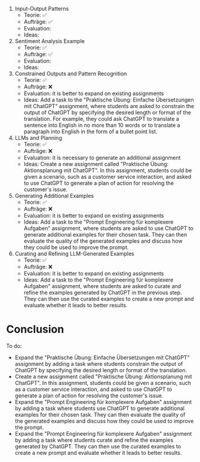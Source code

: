 1. Input-Output Patterns
	- Teorie: ✅
	- Aufträge: ✅
	- Evaluation: 
	- Ideas: 
2. Sentiment Analysis Example 
	- Teorie: ✅
	- Aufträge: ✅
	- Evaluation: 
	- Ideas: 
3. Constrained Outputs and Pattern Recognition
	- Teorie: ✅
	- Aufträge: ❌
	- Evaluation: it is better to expand on existing assignments
	- Ideas:  Add a task to the "Praktische Übung: Einfache Übersetzungen mit ChatGPT" assignment, where students are asked to constrain the output of ChatGPT by specifying the desired length or format of the translation. For example, they could ask ChatGPT to translate a sentence into English in no more than 10 words or to translate a paragraph into English in the form of a bullet point list.
4. LLMs and Planning
	- Teorie: ✅
	- Aufträge: ❌
	- Evaluation:  it is necessary to generate an additional assignment
	- Ideas:  Create a new assignment called "Praktische Übung: Aktionsplanung mit ChatGPT". In this assignment, students could be given a scenario, such as a customer service interaction, and asked to use ChatGPT to generate a plan of action for resolving the customer's issue.
5. Generating Additional Examples
	- Teorie: ✅
	- Aufträge: ❌
	- Evaluation:  it is better to expand on existing assignments
	- Ideas:  Add a task to the "Prompt Engineering für komplexere Aufgaben" assignment, where students are asked to use ChatGPT to generate additional examples for their chosen task. They can then evaluate the quality of the generated examples and discuss how they could be used to improve the prompt.
6. Curating and Refining LLM-Generated Examples
	- Teorie: ✅
	- Aufträge: ❌
	- Evaluation:  it is better to expand on existing assignments
	- Ideas:  Add a task to the "Prompt Engineering für komplexere Aufgaben" assignment, where students are asked to curate and refine the examples generated by ChatGPT in the previous step. They can then use the curated examples to create a new prompt and evaluate whether it leads to better results.

# Conclusion
To do:
- Expand the "Praktische Übung: Einfache Übersetzungen mit ChatGPT" assignment by adding a task where students constrain the output of ChatGPT by specifying the desired length or format of the translation. 
- Create a new assignment called "Praktische Übung: Aktionsplanung mit ChatGPT". In this assignment, students could be given a scenario, such as a customer service interaction, and asked to use ChatGPT to generate a plan of action for resolving the customer's issue. 
- Expand the "Prompt Engineering für komplexere Aufgaben" assignment by adding a task where students use ChatGPT to generate additional examples for their chosen task. They can then evaluate the quality of the generated examples and discuss how they could be used to improve the prompt.
- Expand the "Prompt Engineering für komplexere Aufgaben" assignment by adding a task where students curate and refine the examples generated by ChatGPT. They can then use the curated examples to create a new prompt and evaluate whether it leads to better results. 

